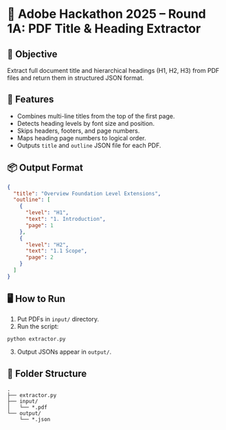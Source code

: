 # 📄 Adobe Hackathon 2025 – Round 1A: PDF Title & Heading Extractor

## 🧠 Objective

Extract full document title and hierarchical headings (H1, H2, H3) from PDF files and return them in structured JSON format.

## 🚀 Features

- Combines multi-line titles from the top of the first page.
- Detects heading levels by font size and position.
- Skips headers, footers, and page numbers.
- Maps heading page numbers to logical order.
- Outputs `title` and `outline` JSON file for each PDF.

## 📦 Output Format

```json
{
  "title": "Overview Foundation Level Extensions",
  "outline": [
    {
      "level": "H1",
      "text": "1. Introduction",
      "page": 1
    },
    {
      "level": "H2",
      "text": "1.1 Scope",
      "page": 2
    }
  ]
}
```

## 🖥️ How to Run

1. Put PDFs in `input/` directory.
2. Run the script:

```bash
python extractor.py
```

3. Output JSONs appear in `output/`.

## 📁 Folder Structure

```
.
├── extractor.py
├── input/
│   └── *.pdf
└── output/
    └── *.json
```
